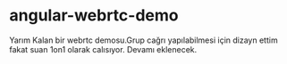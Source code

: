 # angular-webrtc-demo


Yarım Kalan bir webrtc demosu.Grup cağrı yapılabilmesi için dizayn ettim fakat suan 1on1 olarak calısıyor. Devamı eklenecek.
